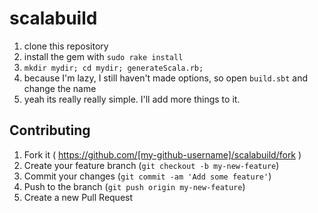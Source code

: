 # scalabuild

1. clone this repository
2. install the gem with `sudo rake install`
3. `mkdir mydir; cd mydir; generateScala.rb;`
4. because I'm lazy, I still haven't made options, so open `build.sbt` and change the name
5. yeah its really really simple.  I'll add more things to it.

## Contributing

1. Fork it ( https://github.com/[my-github-username]/scalabuild/fork )
2. Create your feature branch (`git checkout -b my-new-feature`)
3. Commit your changes (`git commit -am 'Add some feature'`)
4. Push to the branch (`git push origin my-new-feature`)
5. Create a new Pull Request

